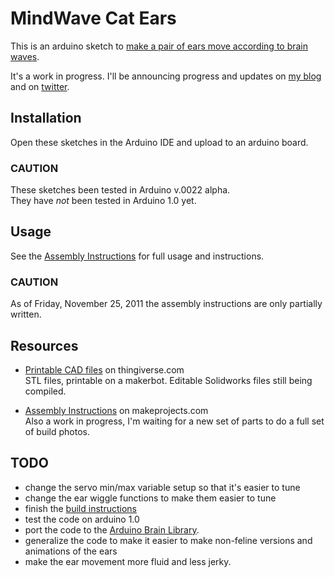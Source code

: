 MindWave Cat Ears
=================

This is an arduino sketch to [make a pair of ears move according to brain waves][1]. 

It's a work in progress. I'll be announcing progress and updates on [my blog][4] and on [twitter](http://twitter.com/paperbits).

Installation
------------

Open these sketches in the Arduino IDE and upload to an arduino board. 

### CAUTION ###

These sketches been tested in Arduino v.0022 alpha.  
They have _not_ been tested in Arduino 1.0 yet. 

Usage
-----

See the [Assembly Instructions][3] for full usage and instructions. 

### CAUTION ###

As of Friday, November 25, 2011 the assembly instructions are only partially written. 

Resources
---------

* [Printable CAD files][2] on thingiverse.com  
  STL files, printable on a makerbot. Editable Solidworks files still being compiled.

* [Assembly Instructions][3] on makeprojects.com  
  Also a work in progress, I'm waiting for a new set of parts to do a full set of build photos.  

TODO  
----

* change the servo min/max variable setup so that it's easier to tune  
* change the ear wiggle functions to make them easier to tune  
* finish the [build instructions][3]  
* test the code on arduino 1.0  
* port the code to the [Arduino Brain Library](http://github.com/kitschpatrol/Arduino-Brain-Library/).  
* generalize the code to make it easier to make non-feline versions and animations of the ears
* make the ear movement more fluid and less jerky. 

[1]: http://paperbits.net/cat
[2]: http://www.thingiverse.com/thing:13390 
[3]: http://makeprojects.com/Project/MindWave-Cat-Ears/1627/
[4]: http://paperbits.net/